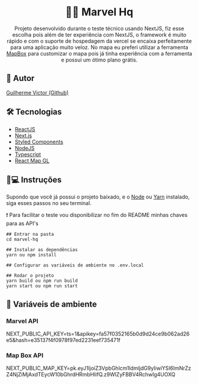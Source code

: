 <h1 align='center'>🦸‍♂️ Marvel Hq</h1>
<p align='center'>Projeto desenvolvido durante o teste técnico usando NextJS, fiz esse escolha pois além de ter experiência com NextJS, o framework é muito rápido e com o suporte de hospedagem da vercel se encaixa perfeitamente para uma aplicação muito veloz. No mapa eu preferi utilizar a ferramenta <a href="https://www.mapbox.com/">MapBox</a> para customizar o mapa pois já tinha experiência com a ferramenta e possui um ótimo plano grátis.</p>

## 👋 Autor

[Guilherme Victor (Github)](https://github.com/guivictorr)

## 🛠 Tecnologias

- [ReactJS](https://pt-br.reactjs.org)
- [Next.js](https://nextjs.org)
- [Styled Components](styled-components.com/)
- [NodeJS](https://nodejs.org/)
- [Typescript](https://typescriptlang.org/)
- [React Map GL](https://visgl.github.io/react-map-gl/)

## 📱💻 Instruções

Supondo que você já possui o projeto baixado, e o [Node](https://nodejs.org) ou [Yarn](https://yarnpkg.com/) instalado, siga esses passos no seu terminal.

❗ Para facilitar o teste vou disponibilizar no fim do README minhas chaves para as API's

```
## Entrar na pasta
cd marvel-hq

## Instalar as dependências
yarn ou npm install

## Configurar as variáveis de ambiente no .env.local

## Rodar o projeto
yarn build ou npm run build
yarn start ou npm run start
```

## 🔑 Variáveis de ambiente

### Marvel API

NEXT_PUBLIC_API_KEY=ts=1&apikey=fa57f0352165b0d9d24ce9b062ad26e5&hash=e35137f4f0978f97ed2231eef735471f

### Map Box API

NEXT_PUBLIC_MAP_KEY=pk.eyJ1IjoiZ3VpbGhlcm1ldmljdG9yIiwiYSI6ImNrZzZ4NjZiMjAxdTEycW10bGhrdHRmbHIifQ.z9WlZyFBBV4RchwIg4UOXQ
